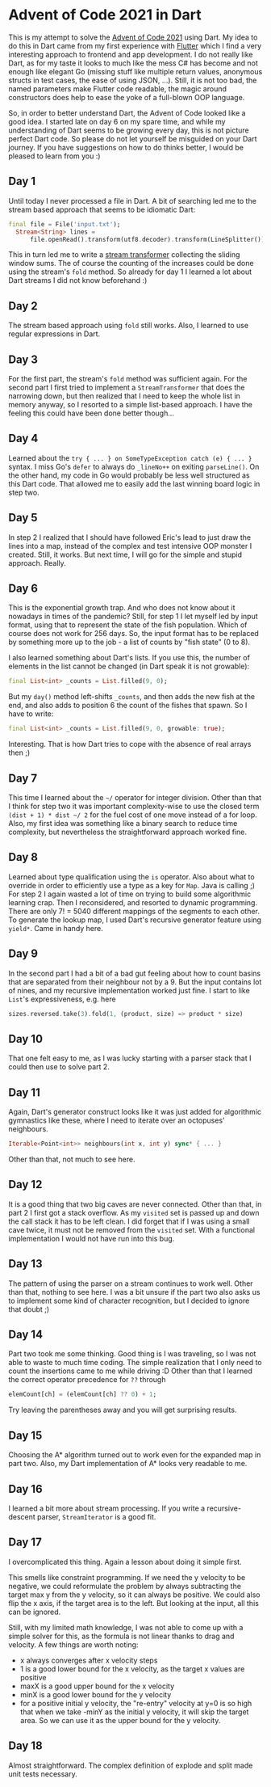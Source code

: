 # Advent of Code 2021 in Dart

This is my attempt to solve the [Advent of Code 2021](https://adventofcode.com/2021) using Dart. My idea to
do this in Dart came from my first experience with [Flutter](https://flutter.dev) which I find a
very interesting approach to frontend and app development. I do not really like Dart, as for my
taste it looks to much like the mess C# has become and not enough like elegant Go (missing stuff
like multiple return values, anonymous structs in test cases, the ease of using JSON, ...). Still,
it is not too bad, the named parameters make Flutter code readable, the magic around constructors
does help to ease the yoke of a full-blown OOP language.

So, in order to better understand Dart, the Advent of Code looked like a good idea. I started late
on day 6 on my spare time, and while my understanding of Dart seems to be growing every day, this is not
picture perfect Dart code. So please do not let yourself be misguided on your Dart journey.
If you have suggestions on how to do thinks better, I would be pleased to learn from you :)

## Day 1

Until today I never processed a file in Dart. A bit of searching led me to the stream based
approach that seems to be idiomatic Dart:

```dart
final file = File('input.txt');
  Stream<String> lines =
      file.openRead().transform(utf8.decoder).transform(LineSplitter());
```

This in turn led me to write a [stream transformer](https://api.dart.dev/stable/2.15.0/dart-async/StreamTransformer-class.html)
collecting the sliding window sums. The of course the counting of the increases could be done
using the stream's `fold` method.
So already for day 1 I learned a lot about Dart streams I did not know beforehand :)

## Day 2

The stream based approach using `fold` still works. Also, I learned to use regular expressions
in Dart.

## Day 3

For the first part, the stream's `fold` method was sufficient again.
For the second part I first tried to implement a `StreamTransformer` that does the narrowing
down, but then realized that I need to keep the whole list in memory anyway, so I resorted to
a simple list-based approach. I have the feeling this could have been done better though...

## Day 4

Learned about the `try { ... } on SomeTypeException catch (e) { ... }` syntax.
I miss Go's `defer` to always do `_lineNo++` on exiting `parseLine()`.
On the other hand, my code in Go would probably be less well structured as this Dart code.
That allowed me to easily add the last winning board logic in step two.

## Day 5

In step 2 I realized that I should have followed Eric's lead to just draw the lines into a map,
instead of the complex and test intensive OOP monster I created. Still, it works. But next
time, I will go for the simple and stupid approach. Really.

## Day 6

This is the exponential growth trap. And who does not know about it nowadays in times of the
pandemic? Still, for step 1 I let myself led by input format, using that to represent the state
of the fish population. Which of course does not work for 256 days. So, the input format has
to be replaced by something more up to the job - a list of counts by "fish state" (0 to 8).

I also learned something about Dart's lists. If you use this, the number of elements in the list
cannot be changed (in Dart speak it is not growable):

```dart
final List<int> _counts = List.filled(9, 0);
```

But my `day()` method left-shifts `_counts`, and then adds the new fish at the end, and
also adds to position 6 the count of the fishes that spawn. So I have to write:

```dart
final List<int> _counts = List.filled(9, 0, growable: true);
```

Interesting. That is how Dart tries to cope with the absence of real arrays then ;)

## Day 7

This time I learned about the `~/` operator for integer division.
Other than that I think for step two it was important complexity-wise to use the closed term
`(dist + 1) * dist ~/ 2` for the fuel cost of one move instead of a for loop.
Also, my first idea was something like a binary search to reduce time complexity,
but nevertheless the straightforward approach worked fine.

## Day 8

Learned about type qualification using the `is` operator. Also about what to override in order
to efficiently use a type as a key for `Map`. Java is calling ;)
For step 2 I again wasted a lot of time on trying to build some algorithmic learning crap. Then I
reconsidered, and resorted to dynamic programming. There are only 7! = 5040 different mappings
of the segments to each other. To generate the lookup map, I used Dart's recursive generator
feature using `yield*`. Came in handy here.

## Day 9

In the second part I had a bit of a bad gut feeling about how to count basins that are separated
from their neighbour not by a 9. But the input contains lot of nines, and my recursive implementation
worked just fine. I start to like `List`'s expressiveness, e.g. here

```dart
sizes.reversed.take(3).fold(1, (product, size) => product * size)
```

## Day 10

That one felt easy to me, as I was lucky starting with a parser stack that I could then
use to solve part 2.

## Day 11

Again, Dart's generator construct looks like it was just added for algorithmic gymnastics like
these, where I need to iterate over an octopuses' neighbours.

```dart
Iterable<Point<int>> neighbours(int x, int y) sync* { ... }
```

Other than that, not much to see here.

## Day 12

It is a good thing that two big caves are never connected. Other than that, in part 2
I first got a stack overflow. As my `visited` set is passed up and down the call stack
it has to be left clean. I did forget that if I was using a small cave twice, it must not
be removed from the `visited` set. With a functional implementation I would not have run into this bug.

## Day 13

The pattern of using the parser on a stream continues to work well. Other than that, nothing to
see here. I was a bit unsure if the part two also asks us to implement some kind of character
recognition, but I decided to ignore that doubt ;)

## Day 14

Part two took me some thinking. Good thing is I was traveling, so I was not able to waste to much
time coding. The simple realization that I only need to count the insertions came to me while driving :D
Other than that I learned the correct operator precedence for `??` through

```dart
elemCount[ch] = (elemCount[ch] ?? 0) + 1;
```

Try leaving the parentheses away and you will get surprising results.

## Day 15

Choosing the A* algorithm turned out to work even for the expanded map in part two. Also, my
Dart implementation of A* looks very readable to me.

## Day 16

I learned a bit more about stream processing. If you write a recursive-descent parser,
`StreamIterator` is a good fit.

## Day 17

I overcomplicated this thing. Again a lesson about doing it simple first.

This smells like constraint programming. If we need the y velocity to be negative, we could reformulate
the problem by always subtracting the target max y from the y velocity, so it can always be positive.
We could also flip the x axis, if the target area is to the left. But looking at the input,
all this can be ignored.

Still, with my limited math knowledge, I was not able to come up with a simple solver for this,
as the formula is not linear thanks to drag and velocity. A few things are worth noting:

- x always converges after x velocity steps
- 1 is a good lower bound for the x velocity, as the target x values are positive
- maxX is a good upper bound for the x velocity
- minX is a good lower bound for the y velocity
- for a positive initial y velocity, the "re-entry" velocity at y=0 is so high that when we
  take -minY as the initial y velocity, it will skip the target area. So we can use it as the
  upper bound for the y velocity.

## Day 18

Almost straightforward. The complex definition of explode and split made unit tests necessary.